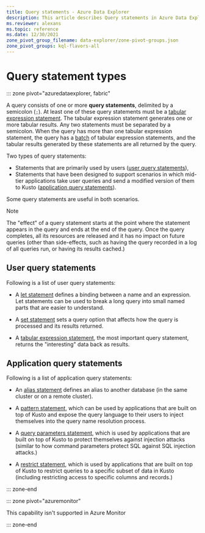 ```yaml
---
title: Query statements - Azure Data Explorer
description: This article describes Query statements in Azure Data Explorer.
ms.reviewer: alexans
ms.topic: reference
ms.date: 12/30/2021
zone_pivot_group_filename: data-explorer/zone-pivot-groups.json
zone_pivot_groups: kql-flavors-all
---
```

# Query statement types

::: zone pivot="azuredataexplorer, fabric"

A query consists of one or more **query statements**, delimited by a semicolon (`;`).
At least one of these query statements must be a [tabular expression statement](./tabularexpressionstatements.md).
The tabular expression statement generates one or more tabular results. Any two statements must be separated by a semicolon.
When the query has more than one tabular expression statement, the query has a [batch](./batches.md) of tabular expression statements, and the tabular results generated by these statements are all returned by the query.

Two types of query statements:

* Statements that are primarily used by users ([user query statements](#user-query-statements)),
* Statements that have been designed to support scenarios in which mid-tier applications take user queries and send a modified version of them to Kusto ([application query statements](#application-query-statements)).

Some query statements are useful in both scenarios.

> [!NOTE]
> The "effect" of a query statement starts at the point where the statement
> appears in the query and ends at the end of the query. Once the query completes,
> all its resources are released and it has no impact on future queries (other than
> side-effects, such as having the query recorded in a log of all queries run,
> or having its results cached.)

## User query statements

Following is a list of user query statements:

* A [let statement](./letstatement.md) defines a binding between a name and an expression.
  Let statements can be used to break a long query into small named parts that are easier to
  understand.

* A [set statement](./setstatement.md) sets a query option that affects how the query
  is processed and its results returned.

* A [tabular expression statement](./tabularexpressionstatements.md), the most important
  query statement, returns the "interesting" data back as results.

## Application query statements

Following is a list of application query statements:

* An [alias statement](./aliasstatement.md) defines an alias to another database
  (in the same cluster or on a remote cluster).

* A [pattern statement](./patternstatement.md), which can be used by applications that are
  built on top of Kusto and expose the query language to their users to inject themselves
  into the query name resolution process.

* A [query parameters statement](./queryparametersstatement.md), which is used by applications
  that are built on top of Kusto to protect themselves against injection attacks (similar to
  how command parameters protect SQL against SQL injection attacks.)

* A [restrict statement](./restrictstatement.md), which is used by applications that are built
  on top of Kusto to restrict queries to a specific subset of data in Kusto (including restricting
  access to specific columns and records.)

::: zone-end

::: zone pivot="azuremonitor"

This capability isn't supported in Azure Monitor

::: zone-end

